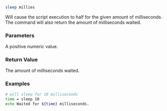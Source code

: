 ```sh
sleep millies
```

Will cause the script execution to half for the given amount of milliseconds.<br>
The command will also return the amount of milliseconds waited.

### Parameters

A positive numeric value.

### Return Value

The amount of milliseconds waited.

### Examples

```sh
# will sleep for 10 milliseconds
time = sleep 10
echo Waited for ${time} milliseconds.
```

